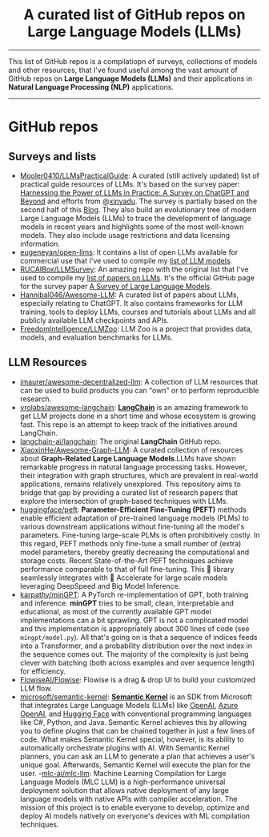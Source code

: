 <h1 align="center">A curated list of GitHub repos on Large Language Models (LLMs)</h1>

---

This list of GitHub repos is a compilatiopn of surveys, collections of models and other resources, that I've found useful among the vast amount of GitHub repos on __Large Language Models (LLMs)__ and their applications in __Natural Language Processing (NLP)__ applications.

---

# GitHub repos

## Surveys and lists

- [Mooler0410/LLMsPracticalGuide](https://github.com/Mooler0410/LLMsPracticalGuide): A curated (still actively updated) list of practical guide resources of LLMs. It's based on the survey paper: [Harnessing the Power of LLMs in Practice: A Survey on ChatGPT and Beyond](https://arxiv.org/abs/2304.13712) and efforts from @[xinyadu](https://github.com/xinyadu). The survey is partially based on the second half of this [Blog](https://jingfengyang.github.io/gpt). They also build an evolutionary tree of modern Large Language Models (LLMs) to trace the development of language models in recent years and highlights some of the most well-known models. They also include usage restrictions and data licensing information.
- [eugeneyan/open-llms](https://github.com/eugeneyan/open-llms): It contains a list of open LLMs available for commercial use that I've used to compile my [list of LLM models](LLM-models.md).
- [RUCAIBox/LLMSurvey](https://github.com/RUCAIBox/LLMSurvey): An amazing repo with the original list that I've used to compile my [list of papers on LLMs](LLM-papers.md). It's the official GitHub page for the survey paper [A Survey of Large Language Models](https://arxiv.org/abs/2303.18223).
- [Hannibal046/Awesome-LLM](https://github.com/Hannibal046/Awesome-LLM): A curated list of papers about LLMs, especially relating to ChatGPT. It also contains frameworks for LLM training, tools to deploy LLMs, courses and tutorials about LLMs and all publicly available LLM checkpoints and APIs.
- [FreedomIntelligence/LLMZoo](https://github.com/FreedomIntelligence/LLMZoo): LLM Zoo is a project that provides data, models, and evaluation benchmarks for LLMs.


## LLM Resources

- [imaurer/awesome-decentralized-llm](https://github.com/imaurer/awesome-decentralized-llm): A collection of LLM resources that can be used to build products you can "own" or to perform reproducible research.
- [yrolabs/awesome-langchain](https://github.com/kyrolabs/awesome-langchain): __[LangChain](https://www.langchain.com/)__ is an amazing framework to get LLM projects done in a short time and whose ecosystem is growing fast. This repo is an attempt to keep track of the initiatives around LangChain.
- [langchain-ai/langchain](https://github.com/langchain-ai/langchain): The original __LangChain__ GitHub repo.
- [XiaoxinHe/Awesome-Graph-LLM](https://github.com/XiaoxinHe/Awesome-Graph-LLM): A curated collection of resources about __Graph-Related Large Language Models__.LLMs have shown remarkable progress in natural language processing tasks. However, their integration with graph structures, which are prevalent in real-world applications, remains relatively unexplored. This repository aims to bridge that gap by providing a curated list of research papers that explore the intersection of graph-based techniques with LLMs.
- [huggingface/peft](https://github.com/huggingface/peft): __Parameter-Efficient Fine-Tuning (PEFT)__ methods enable efficient adaptation of pre-trained language models (PLMs) to various downstream applications without fine-tuning all the model's parameters. Fine-tuning large-scale PLMs is often prohibitively costly. In this regard, PEFT methods only fine-tune a small number of (extra) model parameters, thereby greatly decreasing the computational and storage costs. Recent State-of-the-Art PEFT techniques achieve performance comparable to that of full fine-tuning. This 🤗 library seamlessly integrates with 🤗 Accelerate for large scale models leveraging DeepSpeed and Big Model Inference.
- [karpathy/minGPT](https://github.com/karpathy/minGPT): A PyTorch re-implementation of GPT, both training and inference. __minGPT__ tries to be small, clean, interpretable and educational, as most of the currently available GPT model implementations can a bit sprawling. GPT is not a complicated model and this implementation is appropriately about 300 lines of code (see ``mingpt/model.py``). All that's going on is that a sequence of indices feeds into a Transformer, and a probability distribution over the next index in the sequence comes out. The majority of the complexity is just being clever with batching (both across examples and over sequence length) for efficiency.
- [FlowiseAI/Flowise](https://github.com/FlowiseAI/Flowise): Flowise is a drag & drop UI to build your customized LLM flow.
- [microsoft/semantic-kernel](https://github.com/microsoft/semantic-kernel): __[Semantic Kernel](https://learn.microsoft.com/en-us/semantic-kernel/overview/)__ is an SDK from Microsoft that integrates Large Language Models (LLMs) like [OpenAI](https://platform.openai.com/docs/introduction), [Azure OpenAI](https://azure.microsoft.com/en-us/products/ai-services/openai-service), and [Hugging Face](https://huggingface.co/) with conventional programming languages like C#, Python, and Java. Semantic Kernel achieves this by allowing you to define plugins that can be chained together in just a few lines of code. What makes Semantic Kernel special, however, is its ability to automatically orchestrate plugins with AI. With Semantic Kernel planners, you can ask an LLM to generate a plan that achieves a user's unique goal. Afterwards, Semantic Kernel will execute the plan for the user.
-[mlc-ai/mlc-llm](https://github.com/mlc-ai/mlc-llm): Machine Learning Compilation for Large Language Models (MLC LLM) is a high-performance universal deployment solution that allows native deployment of any large language models with native APIs with compiler acceleration. The mission of this project is to enable everyone to develop, optimize and deploy AI models natively on everyone's devices with ML compilation techniques.

